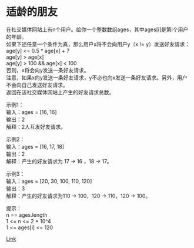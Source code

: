 <h1>适龄的朋友</h1>

在社交媒体网站上有n个用户。给你一个整数数组ages，其中ages[i]是第i个用户的年龄。</br>
如果下述任意一个条件为真，那么用户x将不会向用户y（x != y）发送好友请求：</br>
age[y] <= 0.5 * age[x] + 7</br>
age[y] > age[x]</br>
age[y] > 100 && age[x] < 100</br>
否则，x将会向y发送一条好友请求。</br>
注意，如果x向y发送一条好友请求，y不必也向x发送一条好友请求。另外，用户不会向自己发送好友请求。</br>
返回在该社交媒体网站上产生的好友请求总数。</br>

示例1：</br>
输入：ages = [16, 16]</br>
输出：2</br>
解释：2人互发好友请求。</br>

示例2：</br>
输入：ages = [16, 17, 18]</br>
输出：2</br>
解释：产生的好友请求为 17 -> 16 ，18 -> 17。</br>

示例3：</br>
输入：ages = [20, 30, 100, 110, 120]</br>
输出：3</br>
解释：产生的好友请求为110 -> 100，120 -> 110，120 -> 100。</br>

提示：</br>
n == ages.length</br>
1 <= n <= 2 * 10^4</br>
1 <= ages[i] <= 120</br>

[Link](https://leetcode-cn.com/problems/friends-of-appropriate-ages/)